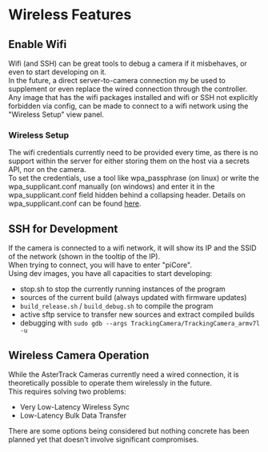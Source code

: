 # Wireless Features

## Enable Wifi
Wifi (and SSH) can be great tools to debug a camera if it misbehaves, or even to start developing on it. <br>
In the future, a direct server-to-camera connection my be used to supplement or even replace the wired connection through the controller. <br>
Any image that has the wifi packages installed and wifi or SSH not explicitly forbidden via config, can be made to connect to a wifi network using the "Wireless Setup" view panel.

### Wireless Setup
The wifi credentials currently need to be provided every time, as there is no support within the server for either storing them on the host via a secrets API, nor on the camera. <br>
To set the credentials, use a tool like wpa_passphrase (on linux) or write the wpa_supplicant.conf manually (on windows) and enter it in the wpa_supplicant.conf field hidden behind a collapsing header. Details on wpa_supplicant.conf can be found [here](https://wiki.archlinux.org/title/Wpa_supplicant).

## SSH for Development
If the camera is connected to a wifi network, it will show its IP and the SSID of the network (shown in the tooltip of the IP). <br>
When trying to connect, you will have to enter "piCore". <br>
Using dev images, you have all capacities to start developing:
- stop.sh to stop the currently running instances of the program
- sources of the current build (always updated with firmware updates) 
- `build_release.sh` / `build_debug.sh` to compile the program
- active sftp service to transfer new sources and extract compiled builds
- debugging with `sudo gdb --args TrackingCamera/TrackingCamera_armv7l -u`

## Wireless Camera Operation

While the AsterTrack Cameras currently need a wired connection, it is theoretically possible to operate them wirelessly in the future. <br>
This requires solving two problems:
- Very Low-Latency Wireless Sync
- Low-Latency Bulk Data Transfer

There are some options being considered but nothing concrete has been planned yet that doesn't involve significant compromises.